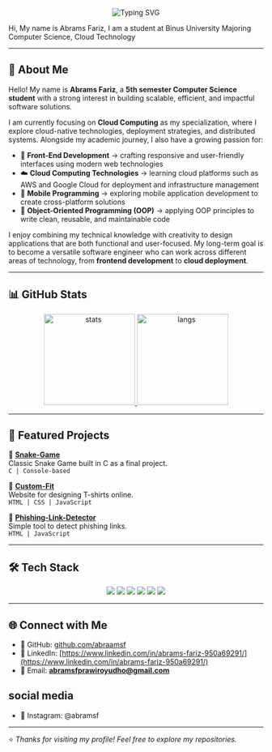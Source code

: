 <!-- Banner -->
<p align="center">
  <img src="https://readme-typing-svg.herokuapp.com?size=24&color=38C2FF&center=true&vCenter=true&width=600&lines=Hi+👋,+I'm+Abrams+Fariz!;Computer+Science+Student+%7C+Cloud+Computing;Always+Learning+and+Building" alt="Typing SVG">
</p>

Hi, My name is Abrams Fariz, I am a student at Binus University Majoring Computer Science, Cloud Technology

---

## 🌌 About Me
Hello! My name is **Abrams Fariz**, a **5th semester Computer Science student** with a strong interest in building scalable, efficient, and impactful software solutions.  

I am currently focusing on **Cloud Computing** as my specialization, where I explore cloud-native technologies, deployment strategies, and distributed systems. Alongside my academic journey, I also have a growing passion for:  

- 🎨 **Front-End Development** → crafting responsive and user-friendly interfaces using modern web technologies  
- ☁️ **Cloud Computing Technologies** → learning cloud platforms such as AWS and Google Cloud for deployment and infrastructure management  
- 📱 **Mobile Programming** → exploring mobile application development to create cross-platform solutions  
- 🧩 **Object-Oriented Programming (OOP)** → applying OOP principles to write clean, reusable, and maintainable code  

I enjoy combining my technical knowledge with creativity to design applications that are both functional and user-focused. My long-term goal is to become a versatile software engineer who can work across different areas of technology, from **frontend development** to **cloud deployment**.  


---

## 📊 GitHub Stats
<p align="center">
  <a href="https://github-readme-stats.vercel.app/api?username=abraamsf&show_icons=true&theme=radical" target="_blank">
    <img src="https://github-readme-stats.vercel.app/api?username=abraamsf&show_icons=true&theme=radical" alt="stats" height="180"/>
  </a>
  <a href="https://github-readme-stats.vercel.app/api/top-langs/?username=abraamsf&layout=compact&theme=radical" target="_blank">
    <img src="https://github-readme-stats.vercel.app/api/top-langs/?username=abraamsf&layout=compact&theme=radical" alt="langs" height="180"/>
  </a>
</p>

---

## 🚀 Featured Projects
🔹 <a href="https://github.com/abraamsf/Snake-Game" target="_blank"><b>Snake-Game</b></a>  
Classic Snake Game built in C as a final project.  
`C | Console-based`

🔹 <a href="https://github.com/abraamsf/Custom-Fit" target="_blank"><b>Custom-Fit</b></a>  
Website for designing T-shirts online.  
`HTML | CSS | JavaScript`

🔹 <a href="https://github.com/abraamsf/Phising-Link-Detector" target="_blank"><b>Phishing-Link-Detector</b></a>  
Simple tool to detect phishing links.  
`HTML | JavaScript`

---

## 🛠️ Tech Stack
<p align="center">
  <img src="https://img.shields.io/badge/C-00599C?style=for-the-badge&logo=c&logoColor=white"/>
  <img src="https://img.shields.io/badge/HTML5-E34F26?style=for-the-badge&logo=html5&logoColor=white"/>
  <img src="https://img.shields.io/badge/CSS3-1572B6?style=for-the-badge&logo=css3&logoColor=white"/>
  <img src="https://img.shields.io/badge/JavaScript-F7DF1E?style=for-the-badge&logo=javascript&logoColor=black"/>
  <img src="https://img.shields.io/badge/Cloud-AWS-232F3E?style=for-the-badge&logo=amazonaws&logoColor=white"/>
  <img src="https://img.shields.io/badge/Cloud-GCP-4285F4?style=for-the-badge&logo=googlecloud&logoColor=white"/>
</p>

---

## 🌐 Connect with Me
- 🐙 GitHub: [github.com/abraamsf](https://github.com/abraamsf)
- 💼 LinkedIn: [https://www.linkedin.com/in/abrams-fariz-950a69291/](https://www.linkedin.com/in/abrams-fariz-950a69291/)
- 📧 Email: **abramsfprawiroyudho@gmail.com**


## social media
- 📸 Instagram: @abramsf



---

⭐️ *Thanks for visiting my profile! Feel free to explore my repositories.*  
